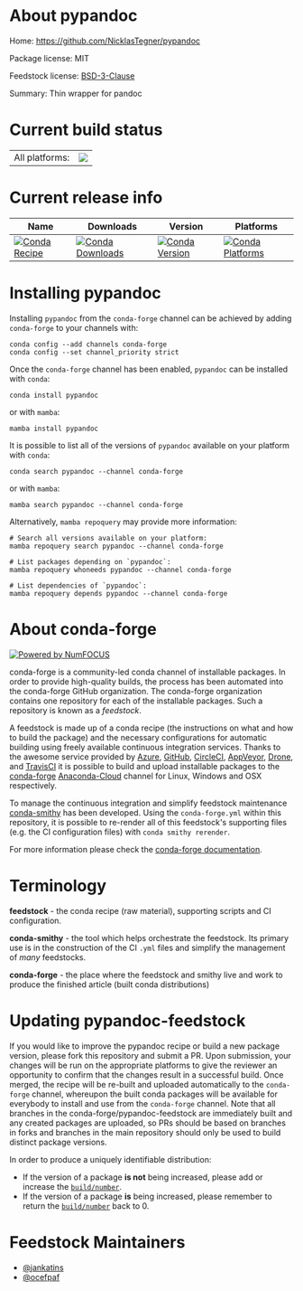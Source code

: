 About pypandoc
==============

Home: https://github.com/NicklasTegner/pypandoc

Package license: MIT

Feedstock license: [BSD-3-Clause](https://github.com/conda-forge/pypandoc-feedstock/blob/main/LICENSE.txt)

Summary: Thin wrapper for pandoc

Current build status
====================


<table><tr><td>All platforms:</td>
    <td>
      <a href="https://dev.azure.com/conda-forge/feedstock-builds/_build/latest?definitionId=4115&branchName=main">
        <img src="https://dev.azure.com/conda-forge/feedstock-builds/_apis/build/status/pypandoc-feedstock?branchName=main">
      </a>
    </td>
  </tr>
</table>

Current release info
====================

| Name | Downloads | Version | Platforms |
| --- | --- | --- | --- |
| [![Conda Recipe](https://img.shields.io/badge/recipe-pypandoc-green.svg)](https://anaconda.org/conda-forge/pypandoc) | [![Conda Downloads](https://img.shields.io/conda/dn/conda-forge/pypandoc.svg)](https://anaconda.org/conda-forge/pypandoc) | [![Conda Version](https://img.shields.io/conda/vn/conda-forge/pypandoc.svg)](https://anaconda.org/conda-forge/pypandoc) | [![Conda Platforms](https://img.shields.io/conda/pn/conda-forge/pypandoc.svg)](https://anaconda.org/conda-forge/pypandoc) |

Installing pypandoc
===================

Installing `pypandoc` from the `conda-forge` channel can be achieved by adding `conda-forge` to your channels with:

```
conda config --add channels conda-forge
conda config --set channel_priority strict
```

Once the `conda-forge` channel has been enabled, `pypandoc` can be installed with `conda`:

```
conda install pypandoc
```

or with `mamba`:

```
mamba install pypandoc
```

It is possible to list all of the versions of `pypandoc` available on your platform with `conda`:

```
conda search pypandoc --channel conda-forge
```

or with `mamba`:

```
mamba search pypandoc --channel conda-forge
```

Alternatively, `mamba repoquery` may provide more information:

```
# Search all versions available on your platform:
mamba repoquery search pypandoc --channel conda-forge

# List packages depending on `pypandoc`:
mamba repoquery whoneeds pypandoc --channel conda-forge

# List dependencies of `pypandoc`:
mamba repoquery depends pypandoc --channel conda-forge
```


About conda-forge
=================

[![Powered by
NumFOCUS](https://img.shields.io/badge/powered%20by-NumFOCUS-orange.svg?style=flat&colorA=E1523D&colorB=007D8A)](https://numfocus.org)

conda-forge is a community-led conda channel of installable packages.
In order to provide high-quality builds, the process has been automated into the
conda-forge GitHub organization. The conda-forge organization contains one repository
for each of the installable packages. Such a repository is known as a *feedstock*.

A feedstock is made up of a conda recipe (the instructions on what and how to build
the package) and the necessary configurations for automatic building using freely
available continuous integration services. Thanks to the awesome service provided by
[Azure](https://azure.microsoft.com/en-us/services/devops/), [GitHub](https://github.com/),
[CircleCI](https://circleci.com/), [AppVeyor](https://www.appveyor.com/),
[Drone](https://cloud.drone.io/welcome), and [TravisCI](https://travis-ci.com/)
it is possible to build and upload installable packages to the
[conda-forge](https://anaconda.org/conda-forge) [Anaconda-Cloud](https://anaconda.org/)
channel for Linux, Windows and OSX respectively.

To manage the continuous integration and simplify feedstock maintenance
[conda-smithy](https://github.com/conda-forge/conda-smithy) has been developed.
Using the ``conda-forge.yml`` within this repository, it is possible to re-render all of
this feedstock's supporting files (e.g. the CI configuration files) with ``conda smithy rerender``.

For more information please check the [conda-forge documentation](https://conda-forge.org/docs/).

Terminology
===========

**feedstock** - the conda recipe (raw material), supporting scripts and CI configuration.

**conda-smithy** - the tool which helps orchestrate the feedstock.
                   Its primary use is in the construction of the CI ``.yml`` files
                   and simplify the management of *many* feedstocks.

**conda-forge** - the place where the feedstock and smithy live and work to
                  produce the finished article (built conda distributions)


Updating pypandoc-feedstock
===========================

If you would like to improve the pypandoc recipe or build a new
package version, please fork this repository and submit a PR. Upon submission,
your changes will be run on the appropriate platforms to give the reviewer an
opportunity to confirm that the changes result in a successful build. Once
merged, the recipe will be re-built and uploaded automatically to the
`conda-forge` channel, whereupon the built conda packages will be available for
everybody to install and use from the `conda-forge` channel.
Note that all branches in the conda-forge/pypandoc-feedstock are
immediately built and any created packages are uploaded, so PRs should be based
on branches in forks and branches in the main repository should only be used to
build distinct package versions.

In order to produce a uniquely identifiable distribution:
 * If the version of a package **is not** being increased, please add or increase
   the [``build/number``](https://docs.conda.io/projects/conda-build/en/latest/resources/define-metadata.html#build-number-and-string).
 * If the version of a package **is** being increased, please remember to return
   the [``build/number``](https://docs.conda.io/projects/conda-build/en/latest/resources/define-metadata.html#build-number-and-string)
   back to 0.

Feedstock Maintainers
=====================

* [@jankatins](https://github.com/jankatins/)
* [@ocefpaf](https://github.com/ocefpaf/)

